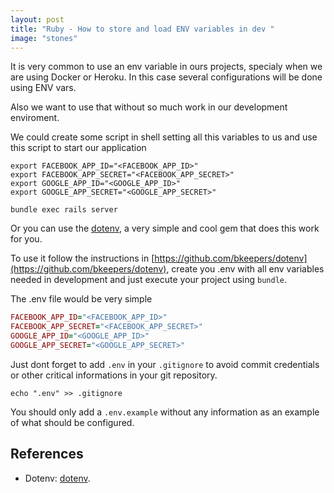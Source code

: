 ```yaml
---
layout: post
title: "Ruby - How to store and load ENV variables in dev "
image: "stones"
---
```


It is very common to use an env variable in ours projects, specialy when we are using Docker or Heroku. In this case several configurations will be done using ENV vars.

Also we want to use that without so much work in our development enviroment.

We could create some script in shell setting all this variables to us and use this script to start our application

```
export FACEBOOK_APP_ID="<FACEBOOK_APP_ID>"
export FACEBOOK_APP_SECRET="<FACEBOOK_APP_SECRET>"
export GOOGLE_APP_ID="<GOOGLE_APP_ID>"
export GOOGLE_APP_SECRET="<GOOGLE_APP_SECRET>"

bundle exec rails server
```

Or you can use the [dotenv](https://github.com/bkeepers/dotenv), a very simple and cool gem that does this work for you.

To use it follow the instructions in [https://github.com/bkeepers/dotenv](https://github.com/bkeepers/dotenv), create you .env with all env variables needed in development and just execute your project using ``bundle``.

The .env file would be very simple

```ruby
FACEBOOK_APP_ID="<FACEBOOK_APP_ID>"
FACEBOOK_APP_SECRET="<FACEBOOK_APP_SECRET>"
GOOGLE_APP_ID="<GOOGLE_APP_ID>"
GOOGLE_APP_SECRET="<GOOGLE_APP_SECRET>"
```

Just dont forget to add ``.env`` in your ``.gitignore`` to avoid commit credentials or other critical informations in your git repository. 

```
echo ".env" >> .gitignore
```

You should only add a ``.env.example`` without any information as an example of what should be configured.

## References
  - Dotenv: [dotenv](https://github.com/bkeepers/dotenv).
